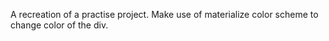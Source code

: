 A recreation of a practise project.
Make use of materialize color scheme to change color of the div. 
